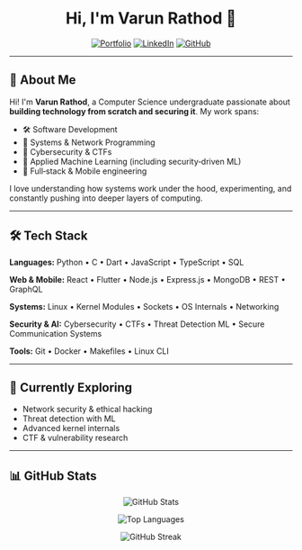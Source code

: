 <div align="center">

# Hi, I'm Varun Rathod 👋

[![Portfolio](https://img.shields.io/badge/Portfolio-Visit%20Site-brightgreen?style=for-the-badge\&logo=google-chrome\&logoColor=white)](https://zofspades.github.io/Portfolio/)
[![LinkedIn](https://img.shields.io/badge/LinkedIn-Connect-0A66C2?style=for-the-badge\&logo=linkedin\&logoColor=white)](https://www.linkedin.com/in/varunrathod07)
[![GitHub](https://img.shields.io/badge/GitHub-Follow-181717?style=for-the-badge\&logo=github\&logoColor=white)](https://github.com/ZofSpades)

</div>

---

## 🚀 About Me

Hi! I'm **Varun Rathod**, a Computer Science undergraduate passionate about **building technology from scratch and securing it**. My work spans:

* 🛠️ Software Development
* 🧵 Systems & Network Programming
* 🔐 Cybersecurity & CTFs
* 🤖 Applied Machine Learning (including security‑driven ML)
* 📱 Full‑stack & Mobile engineering

I love understanding how systems work under the hood, experimenting, and constantly pushing into deeper layers of computing.

---

## 🛠️ Tech Stack

**Languages:** Python • C • Dart • JavaScript • TypeScript • SQL

**Web & Mobile:** React • Flutter • Node.js • Express.js • MongoDB • REST • GraphQL

**Systems:** Linux • Kernel Modules • Sockets • OS Internals • Networking

**Security & AI:** Cybersecurity • CTFs • Threat Detection ML • Secure Communication Systems

**Tools:** Git • Docker • Makefiles • Linux CLI

---

## 🌱 Currently Exploring

* Network security & ethical hacking
* Threat detection with ML
* Advanced kernel internals
* CTF & vulnerability research

---

## 📊 GitHub Stats

<div align="center">

![GitHub Stats](https://github-readme-stats.vercel.app/api?username=ZofSpades\&show_icons=true\&theme=tokyonight\&hide_border=true\&count_private=true)

![Top Languages](https://github-readme-stats.vercel.app/api/top-langs/?username=ZofSpades\&theme=tokyonight\&hide_border=true\&layout=compact\&langs_count=8)

![GitHub Streak](https://github-readme-streak-stats.herokuapp.com/?user=ZofSpades\&theme=tokyonight\&hide_border=true)

</div>
